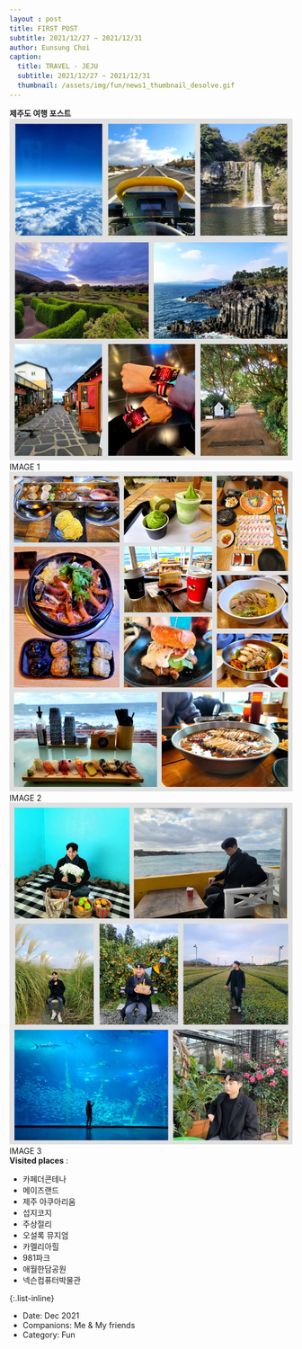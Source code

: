 ```yaml
--- 
layout : post
title: FIRST POST
subtitle: 2021/12/27 ~ 2021/12/31
author: Eunsung Choi
caption:
  title: TRAVEL - JEJU
  subtitle: 2021/12/27 ~ 2021/12/31
  thumbnail: /assets/img/fun/news1_thumbnail_desolve.gif
---
```


**제주도 여행 포스트** <br>
<img data-action="zoom" class="img-fluid d-block mx-auto" src= "/assets/img/fun/news1_1.jpg" alt='absolute' >
IMAGE 1 <br>
<img data-action="zoom" class="img-fluid d-block mx-auto" src="/assets/img/fun/news1_2.jpg" alt='absolute'>
IMAGE 2 <br>
<img data-action="zoom" class="img-fluid d-block mx-auto" src="/assets/img/fun/news1_3.jpg" alt='absolute'>
IMAGE 3 <br>
**Visited places** : <br>
- 카페더콘테나
- 메이즈랜드
- 제주 아쿠아리움
- 섭지코지
- 주상절리
- 오설록 뮤지엄
- 카멜리아힐
- 981파크
- 애월한담공원
- 넥슨컴퓨터박물관


{:.list-inline}
- Date: Dec 2021
- Companions: Me & My friends
- Category: Fun
